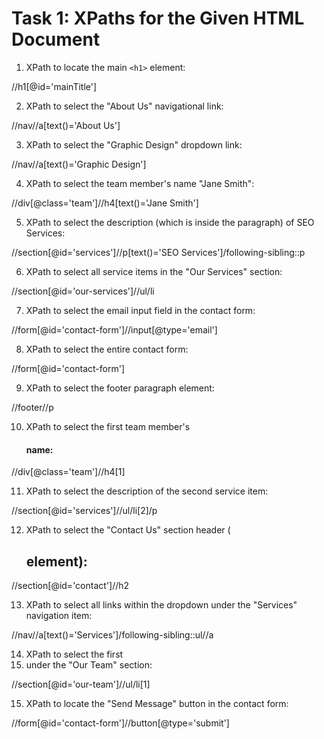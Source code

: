 # Task 1: XPaths for the Given HTML Document

1. XPath to locate the main `<h1>` element:

//h1[@id='mainTitle']

2. XPath to select the "About Us" navigational link:

//nav//a[text()='About Us']

3. XPath to select the "Graphic Design" dropdown link:

//nav//a[text()='Graphic Design']

4. XPath to select the team member's name "Jane Smith":

//div[@class='team']//h4[text()='Jane Smith']

5. XPath to select the description (which is inside the paragraph) of SEO Services:

//section[@id='services']//p[text()='SEO Services']/following-sibling::p

6. XPath to select all service items in the "Our Services" section:

//section[@id='our-services']//ul/li

7. XPath to select the email input field in the contact form:

//form[@id='contact-form']//input[@type='email']

8. XPath to select the entire contact form:

//form[@id='contact-form']

9. XPath to select the footer paragraph element:

//footer//p

10. XPath to select the first team member's <h4> name:

//div[@class='team']//h4[1]

11. XPath to select the description of the second service item:

//section[@id='services']//ul/li[2]/p

12. XPath to select the "Contact Us" section header (<h2> element):

//section[@id='contact']//h2

13. XPath to select all links within the dropdown under the "Services" navigation item:

//nav//a[text()='Services']/following-sibling::ul//a

14. XPath to select the first <li> under the "Our Team" section:

//section[@id='our-team']//ul/li[1]

15. XPath to locate the "Send Message" button in the contact form:

//form[@id='contact-form']//button[@type='submit']
